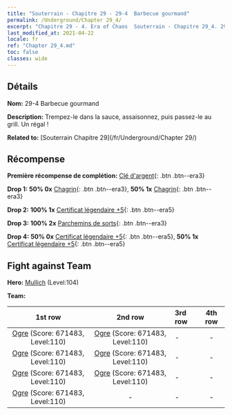 ```yaml
---
title: "Souterrain - Chapitre 29 - 29-4  Barbecue gourmand"
permalink: /Underground/Chapter 29_4/
excerpt: "Chapitre 29 - 4. Era of Chaos  Souterrain - Chapitre 29_4. 29-4  Barbecue gourmand"
last_modified_at: 2021-04-22
locale: fr
ref: "Chapter 29_4.md"
toc: false
classes: wide
---
```


## Détails

 **Nom:** 29-4  Barbecue gourmand

 **Description:**       Trempez-le dans la sauce, assaisonnez, puis passez-le au grill. Un régal !

 **Related to:** [Souterrain Chapitre 29](/fr/Underground/Chapter 29/)

## Récompense

 **Première récompense de complétion:** [Clé d'argent](/ItemsFR/con_693/){: .btn .btn--era3}

 **Drop 1:** **50% 0x** [Chagrin](/ItemsFR/her_458/){: .btn .btn--era3}, **50% 1x** [Chagrin](/ItemsFR/her_458/){: .btn .btn--era3}

 **Drop 2:** **100% 1x** [Certificat légendaire +5](/ItemsFR/mat_102/){: .btn .btn--era5}

 **Drop 3:** **100% 2x** [Parchemins de sorts](/ItemsFR/con_694/){: .btn .btn--era3}

 **Drop 4:** **50% 0x** [Certificat légendaire +5](/ItemsFR/mat_102/){: .btn .btn--era5}, **50% 1x** [Certificat légendaire +5](/ItemsFR/mat_102/){: .btn .btn--era5}


## Fight against Team
 **Hero:** [Mullich](/fr/heroes/Mullich/) (Level:104)

 **Team:**


  | 1st row | 2nd row | 3rd row | 4th row |
  |:----:|:----:|:----|:----:|
  | [Ogre](/fr/units/Ogre/) (Score: 671483, Level:110)  | [Ogre](/fr/units/Ogre/) (Score: 671483, Level:110)  | - | - |
  | [Ogre](/fr/units/Ogre/) (Score: 671483, Level:110)  | [Ogre](/fr/units/Ogre/) (Score: 671483, Level:110)  | - | - |
  | [Ogre](/fr/units/Ogre/) (Score: 671483, Level:110)  | [Ogre](/fr/units/Ogre/) (Score: 671483, Level:110)  | - | - |
  | [Ogre](/fr/units/Ogre/) (Score: 671483, Level:110)  | - | - | - |


